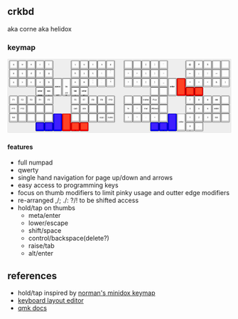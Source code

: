 ## crkbd
aka corne aka helidox

### keymap
![keymap images](port-o-murph.jpg)

#### features
- full numpad
- qwerty
- single hand navigation for page up/down and arrows
- easy access to programming keys
- focus on thumb modifiers to limit pinky usage and outter edge modifiers
- re-arranged ,/; ./: ?/! to be shifted access
- hold/tap on thumbs
  - meta/enter
  - lower/escape
  - shift/space
  - control/backspace(delete?)
  - raise/tab
  - alt/enter

## references
- hold/tap inspired by [norman's minidox keymap](https://github.com/qmk/qmk_firmware/tree/master/keyboards/minidox/keymaps/norman)
- [keyboard layout editor](http://www.keyboard-layout-editor.com/#/)
- [qmk docs](https://docs.qmk.fm/)
